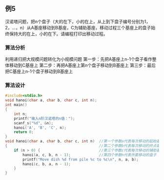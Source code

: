 ## 例5
汉诺塔问题，把n个盘子（大的在下，小的在上，从上到下盘子编号分别为1，2，...，n）从A基座移动到B基座，C为辅助基座，移动过程三个基座上的盘子始终保持大的在上，小的在下。请编程打印出移动过程。

### 算法分析
利用递归把大规模问题转化为小规模问题
第一步：先把A基座上n-1个盘子看作整体移动到C基座上
第二步：再把A基座上第n个盘子移动到B基座上
第三步：最后把C基座上n-1个盘子移动到B基座上
### 算法设计
```c
#include<stdio.h>
void hanoi(char a, char b, char c, int n);
int main()
{
    int n;
    printf("输入n阶汉诺塔的n值：");
    scanf_s("%d", &n);
    hanoi('A', 'B', 'C', n);
    return 0;
}
void hanoi(char a, char b, char c, int n)  //第一个参数a代表每次移动的起始基座
{                                          //第二个参数b代表每次移动的终点基座
    if (n > 0) {                           //第三个参数c代表每次移动的辅助基座
        hanoi(a, c, b, n - 1);             //第四个参数n代表所要移动的盘子
        printf("Move dish %d from pile %c to %c\n", n, a, b);
        hanoi(c, b, a, n - 1);
    }
}
```



